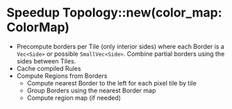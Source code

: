 # Speedup Topology::new(color_map: ColorMap)

- Precompute borders per Tile (only interior sides) where each Border is
  a `Vec<Side>` or possible `SmallVec<Side>`. Combine partial borders using
  the sides between Tiles.
- Cache compiled Rules
- Compute Regions from Borders
  - Compute nearest Border to the left for each pixel tile by tile
  - Group Borders using the nearest Border map
  - Compute region map (if needed)

